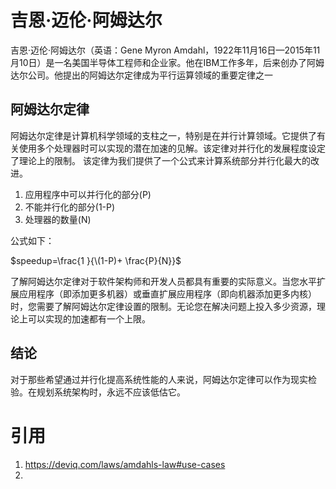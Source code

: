 # 吉恩·迈伦·阿姆达尔
吉恩·迈伦·阿姆达尔（英语：Gene Myron Amdahl，1922年11月16日—2015年11月10日）是一名美国半导体工程师和企业家。他在IBM工作多年，后来创办了阿姆达尔公司。他提出的阿姆达尔定律成为平行运算领域的重要定律之一
## 阿姆达尔定律
阿姆达尔定律是计算机科学领域的支柱之一，特别是在并行计算领域。它提供了有关使用多个处理器时可以实现的潜在加速的见解。该定律对并行化的发展程度设定了理论上的限制。
该定律为我们提供了一个公式来计算系统部分并行化最大的改进。
1. 应用程序中可以并行化的部分(P)
2. 不能并行化的部分(1-P)
3. 处理器的数量(N)

公式如下：

$speedup=\frac{1 }{\(1-P)+ \frac{P}{N}}$

了解阿姆达尔定律对于软件架构师和开发人员都具有重要的实际意义。当您水平扩展应用程序（即添加更多机器）或垂直扩展应用程序（即向机器添加更多内核）时，您需要了解阿姆达尔定律设置的限制。无论您在解决问题上投​​入多少资源，理论上可以实现的加速都有一个上限。
## 结论
对于那些希望通过并行化提高系统性能的人来说，阿姆达尔定律可以作为现实检验。在规划系统架构时，永远不应该低估它。

# 引用
1. https://deviq.com/laws/amdahls-law#use-cases
2. 
